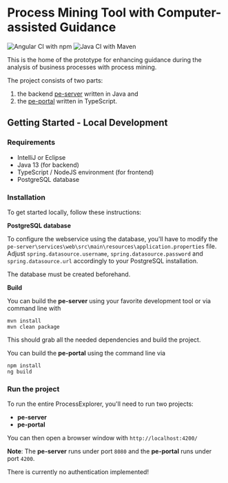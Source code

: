 # Process Mining Tool with Computer-assisted Guidance

![Angular CI with npm](https://github.com/alexsee/processexplorer/workflows/Angular%20CI%20with%20npm/badge.svg)
![Java CI with Maven](https://github.com/alexsee/processexplorer/workflows/Java%20CI%20with%20Maven/badge.svg)

This is the home of the prototype for enhancing guidance during the analysis of business processes with process mining.

The project consists of two parts:

1. the backend [pe-server](pe-server/README.md) written in Java and
2. the [pe-portal](pe-portal/README.md) written in TypeScript.

## Getting Started - Local Development

### Requirements
* IntelliJ or Eclipse
* Java 13 (for backend)
* TypeScript / NodeJS environment (for frontend)
* PostgreSQL database

### Installation
To get started locally, follow these instructions:

**PostgreSQL database**

To configure the webservice using the database, you'll have to modify the ``pe-server\services\web\src\main\resources\application.properties`` file.
Adjust ``spring.datasource.username``, ``spring.datasource.password`` and ``spring.datasource.url`` accordingly to your PostgreSQL installation.

The database must be created beforehand.

**Build**

You can build the **pe-server** using your favorite development tool or via command line with 
```
mvn install
mvn clean package
```
This should grab all the needed dependencies and build the project.

You can build the **pe-portal** using the command line via 
```
npm install
ng build
```

### Run the project
To run the entire ProcessExplorer, you'll need to run two projects:

* **pe-server**
* **pe-portal**

You can then open a browser window with ``http://localhost:4200/``

**Note**: The **pe-server** runs under port ``8080`` and the **pe-portal** runs under port ``4200``.

There is currently no authentication implemented!
